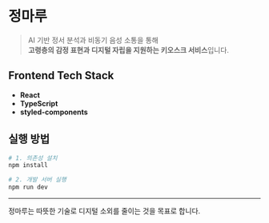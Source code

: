 # 정마루

> AI 기반 정서 분석과 비동기 음성 소통을 통해  
> **고령층의 감정 표현과 디지털 자립을 지원하는 키오스크 서비스**입니다.

## Frontend Tech Stack

- **React**
- **TypeScript**
- **styled-components**

## 실행 방법

```bash
# 1. 의존성 설치
npm install

# 2. 개발 서버 실행
npm run dev
```

---

정마루는 따뜻한 기술로 디지털 소외를 줄이는 것을 목표로 합니다.
